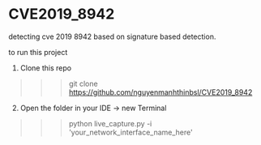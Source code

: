 # CVE2019_8942
detecting cve 2019 8942 based on signature based detection.

to run this project

1. Clone  this  repo
>>> git clone https://github.com/nguyenmanhthinbsl/CVE2019_8942
2. Open the folder in your IDE -> new Terminal
>>> python live_capture.py -i 'your_network_interface_name_here'
